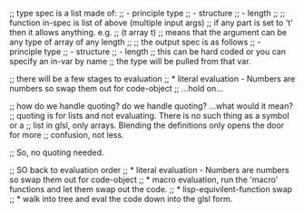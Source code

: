 
;; type spec is a list made of:
;; - principle type
;; - structure
;; - length
;;
;; function in-spec is list of above (multiple input args)
;; if any part is set to 't' then it allows anything. e.g.
;; (t array t) 
;; means that the argument can be any type of array of any length
;;
;; the output spec is as follows
;; - principle type
;; - structure
;; - length
;; this can be hard coded or you can specify an in-var by name
;; the type will be pulled from that var.

;; there will be a few stages to evaluation
;; * literal evaluation - Numbers are numbers so swap them out for code-object
;; ...hold on...

;; how do we handle quoting? do we handle quoting? ...what would it mean?
;; quoting is for lists and not evaluating. There is no such thing as a symbol or a 
;; list in glsl, only arrays. Blending the definitions only opens the door for more
;; confusion, not less.

;; So, no quoting needed.

;; SO back to evaluation order
;; * literal evaluation - Numbers are numbers so swap them out for code-object
;; * macro evaluation, run the 'macro' functions and let them swap out the code.
;; * lisp-equivilent-function swap
;; * walk into tree and eval the code down into the glsl form.
